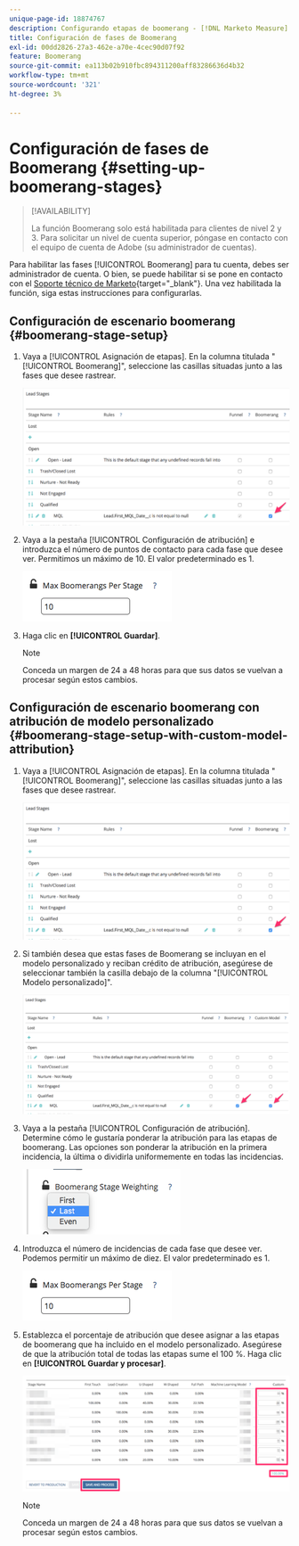 ```yaml
---
unique-page-id: 18874767
description: Configurando etapas de boomerang - [!DNL Marketo Measure]
title: Configuración de fases de Boomerang
exl-id: 00dd2826-27a3-462e-a70e-4cec90d07f92
feature: Boomerang
source-git-commit: ea113b02b910fbc894311200aff83286636d4b32
workflow-type: tm+mt
source-wordcount: '321'
ht-degree: 3%

---
```


# Configuración de fases de Boomerang {#setting-up-boomerang-stages}

>[!AVAILABILITY]
>
>La función Boomerang solo está habilitada para clientes de nivel 2 y 3. Para solicitar un nivel de cuenta superior, póngase en contacto con el equipo de cuenta de Adobe (su administrador de cuentas).

Para habilitar las fases [!UICONTROL Boomerang] para tu cuenta, debes ser administrador de cuenta. O bien, se puede habilitar si se pone en contacto con el [Soporte técnico de Marketo](https://nation.marketo.com/t5/support/ct-p/Support){target="_blank"}. Una vez habilitada la función, siga estas instrucciones para configurarlas.

## Configuración de escenario boomerang {#boomerang-stage-setup}

1. Vaya a [!UICONTROL Asignación de etapas]. En la columna titulada &quot;[!UICONTROL Boomerang]&quot;, seleccione las casillas situadas junto a las fases que desee rastrear.

   ![](assets/1-2.png)

1. Vaya a la pestaña [!UICONTROL Configuración de atribución] e introduzca el número de puntos de contacto para cada fase que desee ver. Permitimos un máximo de 10. El valor predeterminado es 1.

   ![](assets/2-2.png)

1. Haga clic en **[!UICONTROL Guardar]**.

   >[!NOTE]
   >
   >Conceda un margen de 24 a 48 horas para que sus datos se vuelvan a procesar según estos cambios.

## Configuración de escenario boomerang con atribución de modelo personalizado {#boomerang-stage-setup-with-custom-model-attribution}

1. Vaya a [!UICONTROL Asignación de etapas]. En la columna titulada &quot;[!UICONTROL Boomerang]&quot;, seleccione las casillas situadas junto a las fases que desee rastrear.

   ![](assets/3-1.png)

1. Si también desea que estas fases de Boomerang se incluyan en el modelo personalizado y reciban crédito de atribución, asegúrese de seleccionar también la casilla debajo de la columna &quot;[!UICONTROL Modelo personalizado]&quot;.

   ![](assets/4-1.png)

1. Vaya a la pestaña [!UICONTROL Configuración de atribución]. Determine cómo le gustaría ponderar la atribución para las etapas de boomerang. Las opciones son ponderar la atribución en la primera incidencia, la última o dividirla uniformemente en todas las incidencias.

   ![](assets/5-1.png)

1. Introduzca el número de incidencias de cada fase que desee ver. Podemos permitir un máximo de diez. El valor predeterminado es 1.

   ![](assets/6-1.png)

1. Establezca el porcentaje de atribución que desee asignar a las etapas de boomerang que ha incluido en el modelo personalizado. Asegúrese de que la atribución total de todas las etapas sume el 100 %. Haga clic en **[!UICONTROL Guardar y procesar]**.

   ![](assets/7-1.png)

   >[!NOTE]
   >
   >Conceda un margen de 24 a 48 horas para que sus datos se vuelvan a procesar según estos cambios.
